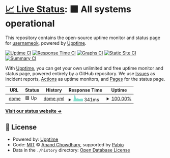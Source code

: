 # [📈 Live Status](https://usernameok.github.io/dome-uptime): <!--live status--> **🟩 All systems operational**

This repository contains the open-source uptime monitor and status page for [usernameok](https://usernameok.github.io/dome-uptime), powered by [Upptime](https://github.com/upptime/upptime).

[![Uptime CI](https://github.com/usernameok/dome-uptime/workflows/Uptime%20CI/badge.svg)](https://github.com/usernameok/dome-uptime/actions?query=workflow%3A%22Uptime+CI%22)
[![Response Time CI](https://github.com/usernameok/dome-uptime/workflows/Response%20Time%20CI/badge.svg)](https://github.com/usernameok/dome-uptime/actions?query=workflow%3A%22Response+Time+CI%22)
[![Graphs CI](https://github.com/usernameok/dome-uptime/workflows/Graphs%20CI/badge.svg)](https://github.com/usernameok/dome-uptime/actions?query=workflow%3A%22Graphs+CI%22)
[![Static Site CI](https://github.com/usernameok/dome-uptime/workflows/Static%20Site%20CI/badge.svg)](https://github.com/usernameok/dome-uptime/actions?query=workflow%3A%22Static+Site+CI%22)
[![Summary CI](https://github.com/usernameok/dome-uptime/workflows/Summary%20CI/badge.svg)](https://github.com/usernameok/dome-uptime/actions?query=workflow%3A%22Summary+CI%22)

With [Upptime](https://upptime.js.org), you can get your own unlimited and free uptime monitor and status page, powered entirely by a GitHub repository. We use [Issues](https://github.com/usernameok/dome-uptime/issues) as incident reports, [Actions](https://github.com/usernameok/dome-uptime/actions) as uptime monitors, and [Pages](https://usernameok.github.io/dome-uptime) for the status page.

<!--start: status pages-->
<!-- This summary is generated by Upptime (https://github.com/upptime/upptime) -->
<!-- Do not edit this manually, your changes will be overwritten -->
<!-- prettier-ignore -->
| URL | Status | History | Response Time | Uptime |
| --- | ------ | ------- | ------------- | ------ |
| <img alt="" src="https://icons.duckduckgo.com/ip3/dome-1.onrender.com.ico" height="13"> [dome](https://dome-1.onrender.com) | 🟩 Up | [dome.yml](https://github.com/usernameok/dome-uptime/commits/HEAD/history/dome.yml) | <details><summary><img alt="Response time graph" src="./graphs/dome/response-time-week.png" height="20"> 341ms</summary><br><a href="https://usernameok.github.io/dome-uptime/history/dome"><img alt="Response time 487" src="https://img.shields.io/endpoint?url=https%3A%2F%2Fraw.githubusercontent.com%2Fusernameok%2Fdome-uptime%2FHEAD%2Fapi%2Fdome%2Fresponse-time.json"></a><br><a href="https://usernameok.github.io/dome-uptime/history/dome"><img alt="24-hour response time 253" src="https://img.shields.io/endpoint?url=https%3A%2F%2Fraw.githubusercontent.com%2Fusernameok%2Fdome-uptime%2FHEAD%2Fapi%2Fdome%2Fresponse-time-day.json"></a><br><a href="https://usernameok.github.io/dome-uptime/history/dome"><img alt="7-day response time 341" src="https://img.shields.io/endpoint?url=https%3A%2F%2Fraw.githubusercontent.com%2Fusernameok%2Fdome-uptime%2FHEAD%2Fapi%2Fdome%2Fresponse-time-week.json"></a><br><a href="https://usernameok.github.io/dome-uptime/history/dome"><img alt="30-day response time 442" src="https://img.shields.io/endpoint?url=https%3A%2F%2Fraw.githubusercontent.com%2Fusernameok%2Fdome-uptime%2FHEAD%2Fapi%2Fdome%2Fresponse-time-month.json"></a><br><a href="https://usernameok.github.io/dome-uptime/history/dome"><img alt="1-year response time 487" src="https://img.shields.io/endpoint?url=https%3A%2F%2Fraw.githubusercontent.com%2Fusernameok%2Fdome-uptime%2FHEAD%2Fapi%2Fdome%2Fresponse-time-year.json"></a></details> | <details><summary><a href="https://usernameok.github.io/dome-uptime/history/dome">100.00%</a></summary><a href="https://usernameok.github.io/dome-uptime/history/dome"><img alt="All-time uptime 99.86%" src="https://img.shields.io/endpoint?url=https%3A%2F%2Fraw.githubusercontent.com%2Fusernameok%2Fdome-uptime%2FHEAD%2Fapi%2Fdome%2Fuptime.json"></a><br><a href="https://usernameok.github.io/dome-uptime/history/dome"><img alt="24-hour uptime 100.00%" src="https://img.shields.io/endpoint?url=https%3A%2F%2Fraw.githubusercontent.com%2Fusernameok%2Fdome-uptime%2FHEAD%2Fapi%2Fdome%2Fuptime-day.json"></a><br><a href="https://usernameok.github.io/dome-uptime/history/dome"><img alt="7-day uptime 100.00%" src="https://img.shields.io/endpoint?url=https%3A%2F%2Fraw.githubusercontent.com%2Fusernameok%2Fdome-uptime%2FHEAD%2Fapi%2Fdome%2Fuptime-week.json"></a><br><a href="https://usernameok.github.io/dome-uptime/history/dome"><img alt="30-day uptime 99.82%" src="https://img.shields.io/endpoint?url=https%3A%2F%2Fraw.githubusercontent.com%2Fusernameok%2Fdome-uptime%2FHEAD%2Fapi%2Fdome%2Fuptime-month.json"></a><br><a href="https://usernameok.github.io/dome-uptime/history/dome"><img alt="1-year uptime 99.86%" src="https://img.shields.io/endpoint?url=https%3A%2F%2Fraw.githubusercontent.com%2Fusernameok%2Fdome-uptime%2FHEAD%2Fapi%2Fdome%2Fuptime-year.json"></a></details>

<!--end: status pages-->

[**Visit our status website →**](https://usernameok.github.io/dome-uptime)

## 📄 License

- Powered by: [Upptime](https://github.com/upptime/upptime)
- Code: [MIT](./LICENSE) © [Anand Chowdhary](https://anandchowdhary.com), supported by [Pabio](https://pabio.com)
- Data in the `./history` directory: [Open Database License](https://opendatacommons.org/licenses/odbl/1-0/)
